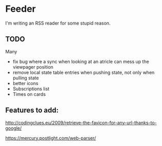 # Feeder

I'm writing an RSS reader for some stupid reason.


## TODO

Many

* fix bug where a sync when looking at an atricle can mess up the viewpager
  position
* remove local state table entries when pushing state, not only when pulling state
* better icons
* Subscriptions list
* Times on cards

## Features to add:

http://codingclues.eu/2009/retrieve-the-favicon-for-any-url-thanks-to-google/

https://mercury.postlight.com/web-parser/